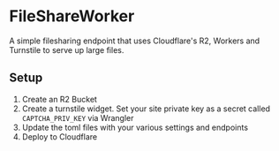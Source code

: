 # FileShareWorker

A simple filesharing endpoint that uses Cloudflare's R2, Workers and Turnstile to serve up large files.

## Setup

1. Create an R2 Bucket
2. Create a turnstile widget. Set your site private key as a secret called `CAPTCHA_PRIV_KEY` via Wrangler
3. Update the toml files with your various settings and endpoints
4. Deploy to Cloudflare
